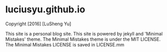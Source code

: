 # luciusyu.github.io

Copyright [2016] [LuSheng Yu]


This site is a personal blog site. 
This site is powered by jekyll and 'Minimal Mistakes' theme. 
The Minimal Mistakes theme is under the MIT LICENSE. 
The Minimal Mistakes LICENSE is saved in LICENSE.mm
